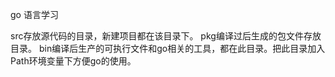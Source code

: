 go 语言学习

src存放源代码的目录，新建项目都在该目录下。
pkg编译过后生成的包文件存放目录。
bin编译后生产的可执行文件和go相关的工具，都在此目录。把此目录加入Path环境变量下方便go的使用。
